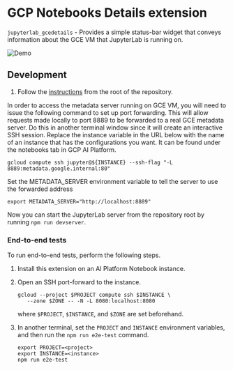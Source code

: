 # GCP Notebooks Details extension

`jupyterlab_gcedetails` - Provides a simple status-bar widget that conveys
information about the GCE VM that JupyterLab is running on.

![Demo](https://storage.googleapis.com/deeplearning-platform-ui-public/jupyterlab_gcedetails_demo.gif)

## Development

1. Follow the [instructions](../#Development) from the root of the repository.

In order to access the metadata server running on GCE VM, you will need to
issue the following command to set up port forwarding. This will allow
requests made locally to port 8889 to be forwarded to a real GCE metadata
server. Do this in another terminal window since it will create an interactive
SSH session. Replace the instance variable in the URL below with the name of an instance 
that has the configurations you want. It can be found under the notebooks tab in GCP AI Platform. 

`gcloud compute ssh jupyter@${INSTANCE} --ssh-flag "-L 8889:metadata.google.internal:80"`

Set the METADATA_SERVER environment variable to tell the server to use
the forwarded address

`export METADATA_SERVER="http://localhost:8889"`

Now you can start the JupyterLab server from the repository root by running
`npm run devserver`.

### End-to-end tests

To run end-to-end tests, perform the following steps.

1. Install this extension on an AI Platform Notebook instance.
2. Open an SSH port-forward to the instance.
   ```
   gcloud --project $PROJECT compute ssh $INSTANCE \
      --zone $ZONE -- -N -L 8080:localhost:8080
   ```
   where `$PROJECT`, `$INSTANCE`, and `$ZONE` are set beforehand.
3. In another terminal, set the `PROJECT` and `INSTANCE` environment variables,
   and then run the `npm run e2e-test` command.

   ```
   export PROJECT=<project>
   export INSTANCE=<instance>
   npm run e2e-test
   ```
